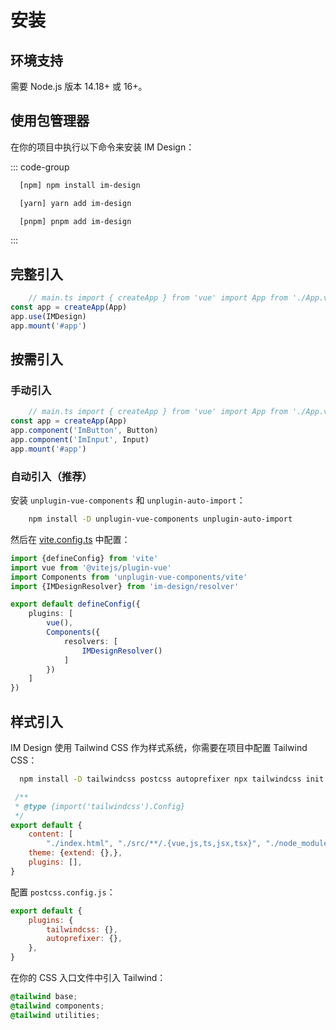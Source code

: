 # 安装

## 环境支持

需要 Node.js 版本 14.18+ 或 16+。

## 使用包管理器

在你的项目中执行以下命令来安装 IM Design：

::: code-group

```bash 
  [npm] npm install im-design
```

```bash 
  [yarn] yarn add im-design
```

```bash 
  [pnpm] pnpm add im-design
```

:::

## 完整引入

```ts 
    // main.ts import { createApp } from 'vue' import App from './App.vue' import IMDesign from 'im-design' import 'im-design/style.css'
const app = createApp(App)
app.use(IMDesign)
app.mount('#app')
```

## 按需引入

### 手动引入

```ts 
    // main.ts import { createApp } from 'vue' import App from './App.vue' import { Button, Input } from 'im-design' import 'im-design/style.css'
const app = createApp(App)
app.component('ImButton', Button)
app.component('ImInput', Input)
app.mount('#app')
```

### 自动引入（推荐）

安装 `unplugin-vue-components` 和 `unplugin-auto-import`：

```bash 
    npm install -D unplugin-vue-components unplugin-auto-import
```

然后在 [vite.config.ts](file://D:\code\github\im-desgin\vite.config.ts) 中配置：

```ts
import {defineConfig} from 'vite'
import vue from '@vitejs/plugin-vue'
import Components from 'unplugin-vue-components/vite'
import {IMDesignResolver} from 'im-design/resolver'

export default defineConfig({
    plugins: [
        vue(),
        Components({
            resolvers: [
                IMDesignResolver()
            ]
        })
    ]
})
```

## 样式引入

IM Design 使用 Tailwind CSS 作为样式系统，你需要在项目中配置 Tailwind CSS：

```bash
  npm install -D tailwindcss postcss autoprefixer npx tailwindcss init -p
```

```js
 /**
 * @type {import('tailwindcss').Config}
 */
export default {
    content: [
        "./index.html", "./src/**/.{vue,js,ts,jsx,tsx}", "./node_modules/im-design/**/*.{vue,js,ts,jsx,tsx}"],
    theme: {extend: {},},
    plugins: [],
}
```

配置 `postcss.config.js`：

```js
export default {
    plugins: {
        tailwindcss: {},
        autoprefixer: {},
    },
}

```

在你的 CSS 入口文件中引入 Tailwind：

```css 
@tailwind base;
@tailwind components;
@tailwind utilities;
```

